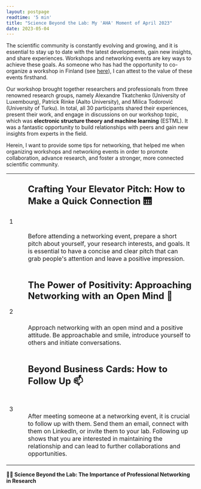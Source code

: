 ```yaml
---
layout: postpage
readtime: '5 min'
title: "Science Beyond the Lab: My 'AHA' Moment of April 2023"
date: 2023-05-04
---
```


<span class="dropcap">T</span>he scientific community is constantly evolving and growing, 
and it is essential to stay up to date with the latest developments, gain new insights, and share experiences. 
Workshops and networking events are key ways to achieve these goals.
As someone who has had the opportunity to co-organize a workshop in Finland (see <a href='https://carolin-m.github.io/blog/ESTML2023/'> here</a>), 
I can attest to the value of these events firsthand.


Our workshop brought together researchers and professionals from three renowned research groups, namely Alexandre Tkatchenko (University of Luxembourg), 
Patrick Rinke (Aalto University), and Milica Todorović (University of Turku).
In total, all 30 participants shared their experiences, present their work, and engage in discussions on our workshop topic, which was <b>electronic structure theory and machine learning</b> (ESTML). 
It was a fantastic opportunity to build relationships with peers and gain new insights from experts in the field. 

Herein, I want to provide some tips for networking, that helped me when organizing workshops and networking events 
in order to promote collaboration, advance research, and foster a stronger, more connected scientific community.

<center>
<p align=center>
<table>
    <tr> </tr>
<tr>
  <td width="35"> 
      1
  </td>
    <td width="450"> 
        <font size="+2">
            <b><p>Crafting Your Elevator Pitch: How to Make a Quick Connection 🛗 </p></b>
        </font>
        <br>
<p>Before attending a networking event, prepare a short pitch about yourself, your research interests, and goals. 
It is essential to have a concise and clear pitch that can grab people's attention and leave a positive impression. </p>
  </td>
</tr>
<tr>
  <td width="35"> 
      2
  </td>
  <td width="450"> 
      <font size="+2">
          <b><p>The Power of Positivity: Approaching Networking with an Open Mind 🙂 </p></b>
      </font>
      <br>
  <p>Approach networking with an open mind and a positive attitude. 
Be approachable and smile, introduce yourself to others and initiate conversations. </p>
  </td>
</tr>
<tr>
  <td width="35"> 
      3
  </td>
  <td width="450"> 
      <font size="+2"> 
          <b><p>Beyond Business Cards: How to Follow Up 📫 </p></b>
      </font>
      <br>
  <p>After meeting someone at a networking event, it is crucial to follow up with them. 
Send them an email, connect with them on LinkedIn, or invite them to your lab. 
Following up shows that you are interested in maintaining the relationship and 
can lead to further collaborations and opportunities.</p>
  </td>
</tr>
</table>
</p>
</center>

<b> 👩‍🔬 Science Beyond the Lab: The Importance of Professional Networking in Research <b>
